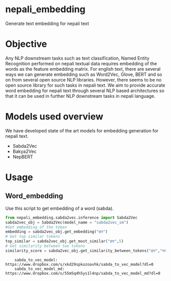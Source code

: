 # nepali_embedding

Generate text embedding for nepali text

# Objective

Any NLP downstream tasks such as text classification, Named Entity Recognition performed on nepali textual data requires embedding of the words as the feature embedding matrix.
For english text, there are several ways we can generate embedding such as Word2Vec, Glove, BERT and so on from several open source NLP libraries. However, there seems to be no open source library for such tasks in nepali text. We aim to provide accurate word embedding for nepali text through several NLP based architectures so that it can be used in further NLP downstream tasks in nepali language.

# Models used overview

We have developed state of the art models for embedding generation for nepali text.

- Sabda2Vec
- Bakya2Vec
- NepBERT

# Usage

## Word_embedding

Use this script to get embedding of a word (sabda).

```python
from nepali_embedding.sabda2vec.inference import Sabda2Vec
sabda2vec_obj = Sabda2Vec(model_name = "sabda2vec_sm")
#Get embedding of the token
embedding = sabda2vec_obj.get_embedding("हार")
# Get top similar tokens
top_similar = sabda2vec_obj.get_most_similar("हार",5)
# Get similarity between two tokens
similarity_score = sabda2vec_obj.get_similarity_between_tokens("हार","पराजय")
```

```
    sabda_to_vec_model: https://www.dropbox.com/s/xkd29spkozoavhk/sabda_to_vec_model?dl=0
    sabda_to_vec_model_md: https://www.dropbox.com/s/55m5q4h5ys1l4np/sabda_to_vec_model_md?dl=0
```
